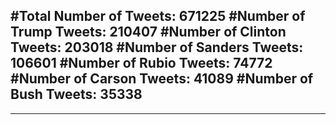 #Total Number of Tweets: 671225 
#Number of Trump Tweets: 210407
#Number of Clinton Tweets: 203018
#Number of Sanders Tweets: 106601
#Number of Rubio Tweets: 74772
#Number of Carson Tweets: 41089
#Number of Bush Tweets: 35338
---
---

